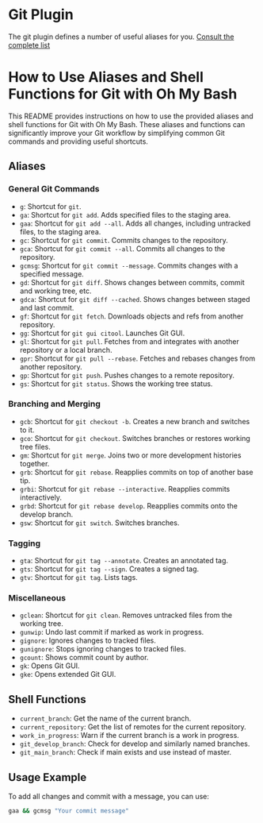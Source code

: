 # Git Plugin

The git plugin defines a number of useful aliases for you.
[Consult the complete list](git.plugin.sh#L34)

# How to Use Aliases and Shell Functions for Git with Oh My Bash

This README provides instructions on how to use the provided aliases and shell
functions for Git with Oh My Bash. These aliases and functions can significantly
improve your Git workflow by simplifying common Git commands and providing
useful shortcuts.

## Aliases

### General Git Commands

-   `g`: Shortcut for `git`.
-   `ga`: Shortcut for `git add`. Adds specified files to the staging area.
-   `gaa`: Shortcut for `git add --all`. Adds all changes, including untracked
    files, to the staging area.
-   `gc`: Shortcut for `git commit`. Commits changes to the repository.
-   `gca`: Shortcut for `git commit --all`. Commits all changes to the
    repository.
-   `gcmsg`: Shortcut for `git commit --message`. Commits changes with a
    specified message.
-   `gd`: Shortcut for `git diff`. Shows changes between commits, commit and
    working tree, etc.
-   `gdca`: Shortcut for `git diff --cached`. Shows changes between staged and
    last commit.
-   `gf`: Shortcut for `git fetch`. Downloads objects and refs from another
    repository.
-   `gg`: Shortcut for `git gui citool`. Launches Git GUI.
-   `gl`: Shortcut for `git pull`. Fetches from and integrates with another
    repository or a local branch.
-   `gpr`: Shortcut for `git pull --rebase`. Fetches and rebases changes from
    another repository.
-   `gp`: Shortcut for `git push`. Pushes changes to a remote repository.
-   `gs`: Shortcut for `git status`. Shows the working tree status.

### Branching and Merging

-   `gcb`: Shortcut for `git checkout -b`. Creates a new branch and switches to
    it.
-   `gco`: Shortcut for `git checkout`. Switches branches or restores working
    tree files.
-   `gm`: Shortcut for `git merge`. Joins two or more development histories
    together.
-   `grb`: Shortcut for `git rebase`. Reapplies commits on top of another base
    tip.
-   `grbi`: Shortcut for `git rebase --interactive`. Reapplies commits
    interactively.
-   `grbd`: Shortcut for `git rebase develop`. Reapplies commits onto the
    develop branch.
-   `gsw`: Shortcut for `git switch`. Switches branches.

### Tagging

-   `gta`: Shortcut for `git tag --annotate`. Creates an annotated tag.
-   `gts`: Shortcut for `git tag --sign`. Creates a signed tag.
-   `gtv`: Shortcut for `git tag`. Lists tags.

### Miscellaneous

-   `gclean`: Shortcut for `git clean`. Removes untracked files from the working
    tree.
-   `gunwip`: Undo last commit if marked as work in progress.
-   `gignore`: Ignores changes to tracked files.
-   `gunignore`: Stops ignoring changes to tracked files.
-   `gcount`: Shows commit count by author.
-   `gk`: Opens Git GUI.
-   `gke`: Opens extended Git GUI.

## Shell Functions

-   `current_branch`: Get the name of the current branch.
-   `current_repository`: Get the list of remotes for the current repository.
-   `work_in_progress`: Warn if the current branch is a work in progress.
-   `git_develop_branch`: Check for develop and similarly named branches.
-   `git_main_branch`: Check if main exists and use instead of master.

## Usage Example

To add all changes and commit with a message, you can use:

```bash
gaa && gcmsg "Your commit message"
```
